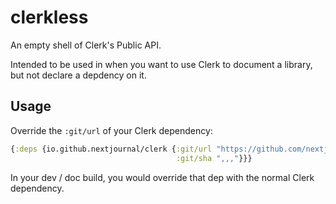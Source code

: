 # clerkless

An empty shell of Clerk's Public API.

Intended to be used in when you want to use Clerk to document
a library, but not declare a depdency on it.

## Usage

Override the `:git/url` of your Clerk dependency:

``` clojure
{:deps {io.github.nextjournal/clerk {:git/url "https://github.com/nextjournal/clerkless"
                                     :git/sha ",,,"}}}
```

In your dev / doc build, you would override that dep with the normal
Clerk dependency.

